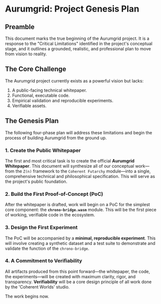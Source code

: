 # Aurumgrid: Project Genesis Plan

## Preamble

This document marks the true beginning of the Aurumgrid project. It is a response to the "Critical Limitations" identified in the project's conceptual stage, and it outlines a grounded, realistic, and professional plan to move from vision to reality.

## The Core Challenge

The Aurumgrid project currently exists as a powerful vision but lacks:
1.  A public-facing technical whitepaper.
2.  Functional, executable code.
3.  Empirical validation and reproducible experiments.
4.  Verifiable assets.

## The Genesis Plan

The following four-phase plan will address these limitations and begin the process of building Aurumgrid from the ground up.

### 1. Create the Public Whitepaper
The first and most critical task is to create the official **Aurumgrid Whitepaper**. This document will synthesize all of our conceptual work—from the `Z(n)` framework to the `Coherent Futarchy` module—into a single, comprehensive technical and philosophical specification. This will serve as the project's public foundation.

### 2. Build the First Proof-of-Concept (PoC)
After the whitepaper is drafted, work will begin on a PoC for the simplest core component: the **`chrono-bridge.wasm`** module. This will be the first piece of working, verifiable code in the ecosystem.

### 3. Design the First Experiment
The PoC will be accompanied by a **minimal, reproducible experiment**. This will involve creating a synthetic dataset and a test suite to demonstrate and validate the function of the `chrono-bridge`.

### 4. A Commitment to Verifiability
All artifacts produced from this point forward—the whitepaper, the code, the experiments—will be created with maximum clarity, rigor, and transparency. **Verifiability** will be a core design principle of all work done by the 'Coherent Worlds' studio.

The work begins now.
